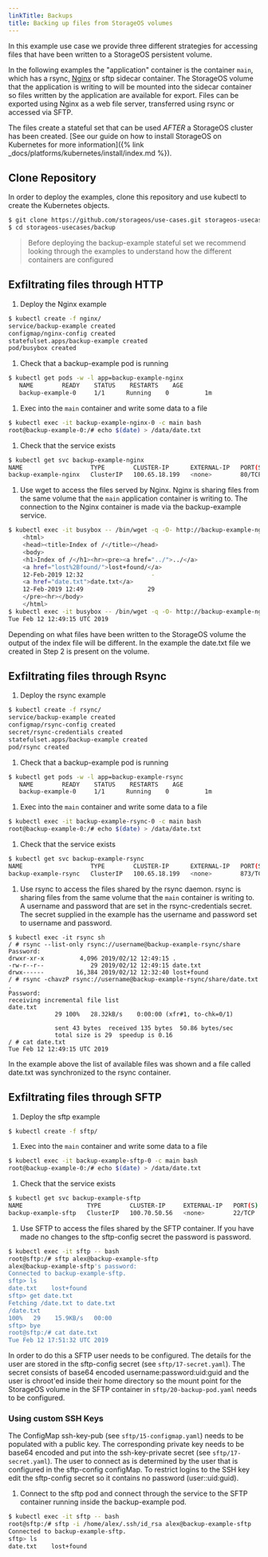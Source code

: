```yaml
---
linkTitle: Backups
title: Backing up files from StorageOS volumes
---
```


In this example use case we provide three different strategies for accessing
files that have been written to a StorageOS  persistent volume.

In the following examples the "application" container is the container `main`,
which has a rsync, [Nginx](https://www.nginx.com/) or sftp sidecar container. The StorageOS volume that
the application is writing to will be mounted into the sidecar container so
files written by the application are available for export. Files can be
exported using Nginx as a web file server, transferred using rsync or accessed
via SFTP.

The files create a stateful set that can be used *AFTER* a StorageOS cluster
has been created. [See our guide on how to install StorageOS on Kubernetes for more
information]({% link _docs/platforms/kubernetes/install/index.md %}).


## Clone Repository

In order to deploy the examples, clone this repository and use kubectl to create the
Kubernetes objects.
```bash
$ git clone https://github.com/storageos/use-cases.git storageos-usecases
$ cd storageos-usecases/backup
```
> Before deploying the backup-example stateful set we recommend looking
> through the examples to understand how the different containers are
> configured

## Exfiltrating files through HTTP

1. Deploy the Nginx example
```bash
$ kubectl create -f nginx/
service/backup-example created
configmap/nginx-config created
statefulset.apps/backup-example created
pod/busybox created
```
1. Check that a backup-example pod is running
```bash
$ kubectl get pods -w -l app=backup-example-nginx
   NAME        READY    STATUS    RESTARTS    AGE
   backup-example-0     1/1      Running    0          1m
```

1. Exec into the `main` container and write some data to a file
```bash
$ kubectl exec -it backup-example-nginx-0 -c main bash
root@backup-example-0:/# echo $(date) > /data/date.txt
```
1. Check that the service exists
```bash
$ kubectl get svc backup-example-nginx
NAME                   TYPE        CLUSTER-IP      EXTERNAL-IP   PORT(S)   AGE
backup-example-nginx   ClusterIP   100.65.18.199   <none>        80/TCP    46s
```

1. Use wget to access the files served by Nginx. Nginx is sharing files from
   the same volume that the `main` application container is writing to. The
   connection to the Nginx container is made via the backup-example service.
```bash
$ kubectl exec -it busybox -- /bin/wget -q -O- http://backup-example-nginx
    <html>
    <head><title>Index of /</title></head>
    <body>
    <h1>Index of /</h1><hr><pre><a href="../">../</a>
    <a href="lost%2Bfound/">lost+found/</a>
    12-Feb-2019 12:32                   -
    <a href="date.txt">date.txt</a>
    12-Feb-2019 12:49                  29
    </pre><hr></body>
    </html>
$ kubectl exec -it busybox -- /bin/wget -q -O- http://backup-example-nginx/date.txt
Tue Feb 12 12:49:15 UTC 2019
```

Depending on what files have been written to the StorageOS volume the output of
the index file will be different. In the example the date.txt file we created
in Step 2 is present on the volume.

## Exfiltrating files through Rsync

1. Deploy the rsync example
```bash
$ kubectl create -f rsync/
service/backup-example created
configmap/rsync-config created
secret/rsync-credentials created
statefulset.apps/backup-example created
pod/rsync created
```
1. Check that a backup-example pod is running
```bash
$ kubectl get pods -w -l app=backup-example-rsync
   NAME        READY    STATUS    RESTARTS    AGE
   backup-example-0     1/1      Running    0          1m
```

1. Exec into the `main` container and write some data to a file
```bash
$ kubectl exec -it backup-example-rsync-0 -c main bash
root@backup-example-0:/# echo $(date) > /data/date.txt
```
1. Check that the service exists
```bash
$ kubectl get svc backup-example-rsync
NAME                   TYPE        CLUSTER-IP      EXTERNAL-IP   PORT(S)   AGE
backup-example-rsync   ClusterIP   100.65.18.199   <none>        873/TCP    46s
```

1. Use rsync to access the files shared by the rsync daemon. rsync is sharing
   files from the same volume that the `main` container is writing to. A
   username and password that are set in the rsync-credentials secret. The
   secret supplied in the example has the username and password set to username
   and password.
```
$ kubectl exec -it rsync sh
/ # rsync --list-only rsync://username@backup-example-rsync/share
Password:
drwxr-xr-x          4,096 2019/02/12 12:49:15 .
-rw-r--r--             29 2019/02/12 12:49:15 date.txt
drwx------         16,384 2019/02/12 12:32:40 lost+found
/ # rsync -chavzP rsync://username@backup-example-rsync/share/date.txt .
Password:
receiving incremental file list
date.txt
             29 100%   28.32kB/s    0:00:00 (xfr#1, to-chk=0/1)

             sent 43 bytes  received 135 bytes  50.86 bytes/sec
             total size is 29  speedup is 0.16
/ # cat date.txt
Tue Feb 12 12:49:15 UTC 2019
```
In the example above the list of available files was shown and a file called
date.txt was synchronized to the rsync container.

## Exfiltrating files through SFTP

1. Deploy the sftp example
```bash
$ kubectl create -f sftp/
```
1. Exec into the `main` container and write some data to a file
```bash
$ kubectl exec -it backup-example-sftp-0 -c main bash
root@backup-example-0:/# echo $(date) > /data/date.txt
```
1. Check that the service exists
```bash
$ kubectl get svc backup-example-sftp
NAME                  TYPE        CLUSTER-IP     EXTERNAL-IP   PORT(S)   AGE
backup-example-sftp   ClusterIP   100.70.50.56   <none>        22/TCP    2h
```

1. Use SFTP to access the files shared by the SFTP container. If you have made
   no changes to the sftp-config secret the password is password.
```bash
$ kubectl exec -it sftp -- bash
root@sftp:/# sftp alex@backup-example-sftp
alex@backup-example-sftp's password:
Connected to backup-example-sftp.
sftp> ls
date.txt    lost+found
sftp> get date.txt
Fetching /date.txt to date.txt
/date.txt
100%   29    15.9KB/s   00:00
sftp> bye
root@sftp:/# cat date.txt
Tue Feb 12 17:51:32 UTC 2019
```
In order to do this a SFTP user needs to be configured. The details for the
user are stored in the sftp-config secret (see `sftp/17-secret.yaml`). The secret
consists of base64 encoded username:password:uid:guid and the user is chroot'ed
inside their home directory so the mount point for the StorageOS volume in the
SFTP container in `sftp/20-backup-pod.yaml` needs to be configured.

### Using custom SSH Keys

The ConfigMap ssh-key-pub (see `sftp/15-configmap.yaml`) needs to be populated with a
public key. The corresponding private key needs to be base64 encoded and put
into the ssh-key-private secret (see `sftp/17-secret.yaml`). The user to connect as is
determined by the user that is configured in the sftp-config configMap. To
restrict logins to the SSH key edit the sftp-config secret so it contains no
password (user::uid:guid).

1. Connect to the sftp pod and connect through the service to the SFTP container
running inside the backup-example pod. 
```bash 
$ kubectl exec -it sftp -- bash
root@sftp:/# sftp -i /home/alex/.ssh/id_rsa alex@backup-example-sftp
Connected to backup-example-sftp.
sftp> ls
date.txt    lost+found
```

